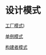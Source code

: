 # 设计模式

[工厂模式](/sorted/designpatterns/design-patterns-factory.md))

[单例模式](/sorted/designpatterns/design-patterns-singleton.md)

[构建者模式](/sorted/designpatterns/design-patterns-builder.md)
